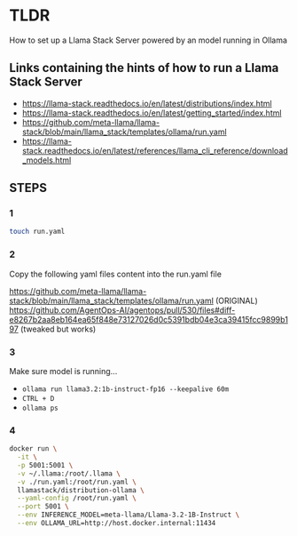 # TLDR

How to set up a Llama Stack Server powered by an model running in Ollama

## Links containing the hints of how to run a Llama Stack Server

- https://llama-stack.readthedocs.io/en/latest/distributions/index.html
- https://llama-stack.readthedocs.io/en/latest/getting_started/index.html
- https://github.com/meta-llama/llama-stack/blob/main/llama_stack/templates/ollama/run.yaml
- https://llama-stack.readthedocs.io/en/latest/references/llama_cli_reference/download_models.html

## STEPS

### 1

```sh
touch run.yaml
```

### 2

Copy the following yaml files content into the run.yaml file

https://github.com/meta-llama/llama-stack/blob/main/llama_stack/templates/ollama/run.yaml (ORIGINAL)
https://github.com/AgentOps-AI/agentops/pull/530/files#diff-e8267b2aa8eb164ea65f848e73127026d0c5391bdb04e3ca39415fcc9899b197 (tweaked but works)

### 3

Make sure model is running...

- `ollama run llama3.2:1b-instruct-fp16 --keepalive 60m`
- `CTRL + D`
- `ollama ps`

### 4

```sh
docker run \
  -it \
  -p 5001:5001 \
  -v ~/.llama:/root/.llama \
  -v ./run.yaml:/root/run.yaml \
  llamastack/distribution-ollama \
  --yaml-config /root/run.yaml \
  --port 5001 \
  --env INFERENCE_MODEL=meta-llama/Llama-3.2-1B-Instruct \
  --env OLLAMA_URL=http://host.docker.internal:11434
```